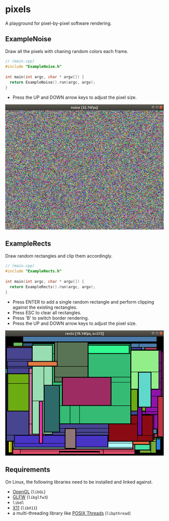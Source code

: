 # pixels

A playground for pixel-by-pixel software rendering.

## ExampleNoise

Draw all the pixels with chaning random colors each frame.

```c++
// (main.cpp)
#include "ExampleNoise.h"

int main(int argc, char * argv[]) {
  return ExampleNoise().run(argc, argv);
}
```

* Press the UP and DOWN arrow keys to adjust the pixel size.

![ExampleNoise](screens/noise.png)

## ExampleRects

Draw random rectangles and clip them accordingly.

```c++
// (main.cpp)
#include "ExampleRects.h"

int main(int argc, char * argv[]) {
  return ExampleRects().run(argc, argv);
}
```

* Press ENTER to add a single random rectangle and perform clipping against the existing rectangles.
* Press ESC to clear all rectangles.
* Press 'B' to switch border rendering.
* Press the UP and DOWN arrow keys to adjust the pixel size.

![ExampleRects](screens/rects.png)

## Requirements

On Linux, the following libraries need to be installed and linked against.

* [OpenGL](https://www.opengl.org/) (`libGL`)
* [GLFW](https://www.glfw.org/) (`libglfw3`)
* `libdl`
* [X11](https://www.x.org/) (`libX11`)
* a multi-threading library like [POSIX Threads](https://en.wikipedia.org/wiki/POSIX_Threads) (`libpthread`)
